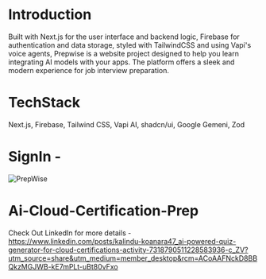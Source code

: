 
# Introduction 


Built with Next.js for the user interface and backend logic, Firebase for authentication and data storage, styled with TailwindCSS and using Vapi's voice agents, Prepwise is a website project designed to help you learn integrating AI models with your apps. The platform offers a sleek and modern experience for job interview preparation.

# TechStack

Next.js,
Firebase,
Tailwind CSS,
Vapi AI,
shadcn/ui,
Google Gemeni,
Zod



# SignIn - 

![PrepWise](https://github.com/user-attachments/assets/f1f1d232-145f-4251-a755-cd322e41d77f)





# Ai-Cloud-Certification-Prep
 Check Out LinkedIn for more details - https://www.linkedin.com/posts/kalindu-koanara47_ai-powered-quiz-generator-for-cloud-certifications-activity-7318790511228583936-c_ZV?utm_source=share&utm_medium=member_desktop&rcm=ACoAAFNckD8BBQkzMGJWB-kE7mPLt-uBt80vFxo






